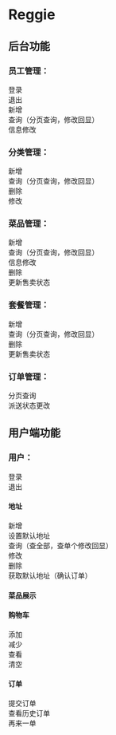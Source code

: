 # Reggie
## 后台功能

### 员工管理：
登录  
退出  
新增  
查询（分页查询，修改回显）  
信息修改  

### 分类管理：
新增  
查询（分页查询，修改回显）  
删除  
修改  

### 菜品管理：
新增  
查询（分页查询，修改回显）  
信息修改  
删除  
更新售卖状态

### 套餐管理：
新增  
查询（分页查询，修改回显）  
删除  
更新售卖状态 

### 订单管理：
分页查询  
派送状态更改  

## 用户端功能
### 用户：
登录  
退出
#### 地址
新增  
设置默认地址  
查询（查全部，查单个修改回显）  
修改  
删除  
获取默认地址（确认订单）
#### 菜品展示
#### 购物车
添加  
减少  
查看  
清空  
#### 订单
提交订单  
查看历史订单  
再来一单  


